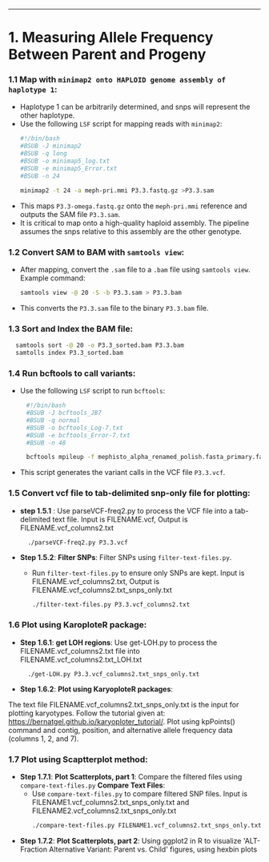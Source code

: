 


---
# 1. Measuring Allele Frequency Between Parent and Progeny 

### 1.1 **Map with `minimap2 onto HAPLOID genome assembly of haplotype 1`**:
  - Haplotype 1 can be arbitrarily determined, and snps will represent the other haplotype.
   - Use the following `LSF` script for mapping reads with `minimap2`:
     ```bash
     #!/bin/bash
     #BSUB -J minimap2
     #BSUB -q long
     #BSUB -o minimap5_log.txt
     #BSUB -e minimap5_Error.txt
     #BSUB -n 24

     minimap2 -t 24 -a meph-pri.mmi P3.3.fastq.gz >P3.3.sam
     ```
   - This maps `P3.3-omega.fastq.gz` onto the `meph-pri.mmi` reference and outputs the SAM file `P3.3.sam`.
   - It is critical to map onto a high-quality haploid assembly. The pipeline assumes the snps relative to this assembly are the other genotype. 

### 1.2 **Convert SAM to BAM with `samtools view`**:
   - After mapping, convert the `.sam` file to a `.bam` file using `samtools view`. Example command:
     ```bash
     samtools view -@ 20 -S -b P3.3.sam > P3.3.bam
     ```
   - This converts the `P3.3.sam` file to the binary `P3.3.bam` file.
     
### 1.3 **Sort and Index the BAM file**:
   ```bash
     samtools sort -@ 20 -o P3.3_sorted.bam P3.3.bam
     samtolls index P3.3_sorted.bam
   ```

### 1.4 **Run bcftools to call variants**:
   - Use the following `LSF` script to run `bcftools`:
```bash
     #!/bin/bash
     #BSUB -J bcftools_JB7
     #BSUB -q normal
     #BSUB -o bcftools_Log-7.txt
     #BSUB -e bcftools_Error-7.txt
     #BSUB -n 48

     bcftools mpileup -f mephisto_alpha_renamed_polish.fasta_primary.fasta P3.3_sorted.bam | bcftools call -mv -Ov -o P3.3.vcf
 ```
   - This script generates the variant calls in the VCF file `P3.3.vcf`.

### 1.5 **Convert vcf file to tab-delimited snp-only file for plotting**:
- **step 1.5.1** : Use parseVCF-freq2.py to process the VCF file into a tab-delimited text file. Input is FILENAME.vcf, Output is FILENAME.vcf_columns2.txt
   ```
     ./parseVCF-freq2.py P3.3.vcf
   ```

- **Step 1.5.2**: **Filter SNPs**: Filter SNPs using `filter-text-files.py`.
   - Run `filter-text-files.py` to ensure only SNPs are kept. Input is FILENAME.vcf_columns2.txt, Output is FILENAME.vcf_columns2.txt_snps_only.txt
     ```bash
     ./filter-text-files.py P3.3.vcf_columns2.txt
     ```
### 1.6 **Plot using KaroploteR package**:
- **Step 1.6.1**: **get LOH regions**: Use get-LOH.py to process the FILENAME.vcf_columns2.txt file into FILENAME.vcf_columns2.txt_LOH.txt
   ```
     ./get-LOH.py P3.3.vcf_columns2.txt_snps_only.txt
   ```

- **Step 1.6.2**: **Plot using KaryoploteR packages**:

The text file FILENAME.vcf_columns2.txt_snps_only.txt is the input for plotting karyotypes. Follow the tutorial given at: https://bernatgel.github.io/karyoploter_tutorial/. Plot using kpPoints() command and contig, position, and alternative allele frequency data (columns 1, 2, and 7). 

### 1.7 **Plot using Scaptterplot method**:
- **Step 1.7.1**: **Plot Scatterplots, part 1**: Compare the filtered files using `compare-text-files.py` **Compare Text Files**:
   - Use `compare-text-files.py` to compare filtered SNP files. Input is FILENAME1.vcf_columns2.txt_snps_only.txt and FILENAME2.vcf_columns2.txt_snps_only.txt
     ```bash
     ./compare-text-files.py FILENAME1.vcf_columns2.txt_snps_only.txt FILENAME2.vcf_columns2.txt_snps_only.txt
     ```
- **Step 1.7.2**: **Plot Scatterplots, part 2**: Using ggplot2 in R to visualize 'ALT-Fraction Alternative Variant: Parent vs. Child' figures, using hexbin plots


  





